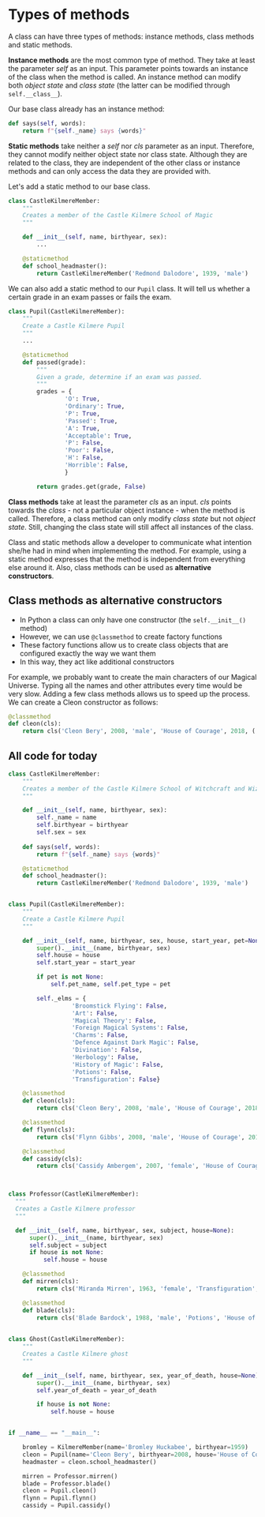 # Types of methods
A class can have three types of methods: instance methods, class methods and static methods.
   
**Instance methods** are the most common type of method. They take at least the parameter *self* as an input. This parameter points towards an instance of the class when the method is called. An instance method can modify both *object state* and *class state* (the latter can be modified through ```self.__class__```).

Our base class already has an instance method:

```python
def says(self, words):
    return f"{self._name} says {words}"
```
   
**Static methods** take neither a *self* nor *cls* parameter as an input. Therefore, they cannot modify neither object state nor class state. Although they are related to the class, they are independent of the other class or instance methods and can only access the data they are provided with.   
      
Let's add a static method to our base class.   

```python
class CastleKilmereMember:
    """
    Creates a member of the Castle Kilmere School of Magic
    """

    def __init__(self, name, birthyear, sex):
        ...

    @staticmethod
    def school_headmaster():
        return CastleKilmereMember('Redmond Dalodore', 1939, 'male')

```

We can also add a static method to our ```Pupil``` class. It will tell us whether a certain grade in an exam passes or fails the exam.

```python
class Pupil(CastleKilmereMember):
    """
    Create a Castle Kilmere Pupil
    """
    ...

    @staticmethod
    def passed(grade):
        """
        Given a grade, determine if an exam was passed.
        """
        grades = {
                'O': True,
                'Ordinary': True,
                'P': True,
                'Passed': True,
                'A': True,
                'Acceptable': True,
                'P': False,
                'Poor': False,
                'H': False,
                'Horrible': False,
                }

        return grades.get(grade, False)
```
   
**Class methods** take at least the parameter *cls* as an input. *cls* points towards the *class* - not a particular object instance - when the method is called. Therefore, a class method can only modify *class state* but not *object state*. Still, changing the class state will still affect all instances of the class.    
   
Class and static methods allow a developer to communicate what intention she/he had in mind when implementing the method. For example, using a static method expresses that the method is independent from everything else around it. Also, class methods can be used as **alternative constructors**.   
   
## Class methods as alternative constructors   
   
- In Python a class can only have one constructor (the ```self.__init__()``` method)
- However, we can use ```@classmethod``` to create factory functions
- These factory functions allow us to create class objects that are configured exactly the way we want them
- In this way, they act like additional constructors
   
For example, we probably want to create the main characters of our Magical Universe. Typing all the names and other attributes every time would be very slow. Adding a few class methods allows us to speed up the process. We can create a Cleon constructor as follows:
   
```python
@classmethod
def cleon(cls):
    return cls('Cleon Bery', 2008, 'male', 'House of Courage', 2018, ('Cotton', 'owl'))
```

## All code for today
```python
class CastleKilmereMember:
    """
    Creates a member of the Castle Kilmere School of Witchcraft and Wizardry
    """

    def __init__(self, name, birthyear, sex):
        self._name = name
        self.birthyear = birthyear
        self.sex = sex
        
    def says(self, words):
        return f"{self._name} says {words}"

    @staticmethod
    def school_headmaster():
        return CastleKilmereMember('Redmond Dalodore', 1939, 'male')


class Pupil(CastleKilmereMember):
    """
    Create a Castle Kilmere Pupil
    """

    def __init__(self, name, birthyear, sex, house, start_year, pet=None):
        super().__init__(name, birthyear, sex)
        self.house = house
        self.start_year = start_year

        if pet is not None:
            self.pet_name, self.pet_type = pet

        self._elms = {
                  'Broomstick Flying': False,
                  'Art': False,
                  'Magical Theory': False,
                  'Foreign Magical Systems': False,
                  'Charms': False,
                  'Defence Against Dark Magic': False,
                  'Divination': False,
                  'Herbology': False,
                  'History of Magic': False,
                  'Potions': False,
                  'Transfiguration': False}

    @classmethod
    def cleon(cls):
        return cls('Cleon Bery', 2008, 'male', 'House of Courage', 2018, ('Cotton', 'owl'))

    @classmethod
    def flynn(cls):
        return cls('Flynn Gibbs', 2008, 'male', 'House of Courage', 2018, ('Twiggles', 'owl'))

    @classmethod
    def cassidy(cls):
        return cls('Cassidy Ambergem', 2007, 'female', 'House of Courage', 2018, ('Ramses', 'cat'))



class Professor(CastleKilmereMember):
  """
  Creates a Castle Kilmere professor
  """

  def __init__(self, name, birthyear, sex, subject, house=None):
      super().__init__(name, birthyear, sex)
      self.subject = subject
      if house is not None:
          self.house = house

    @classmethod
    def mirren(cls):
        return cls('Miranda Mirren', 1963, 'female', 'Transfiguration', 'House of Courage')

    @classmethod
    def blade(cls):
        return cls('Blade Bardock', 1988, 'male', 'Potions', 'House of Ambition')

    
class Ghost(CastleKilmereMember):
    """
    Creates a Castle Kilmere ghost
    """

    def __init__(self, name, birthyear, sex, year_of_death, house=None):
        super().__init__(name, birthyear, sex)
        self.year_of_death = year_of_death

        if house is not None:
            self.house = house


if __name__ == "__main__":

    bromley = KilmereMember(name='Bromley Huckabee', birthyear=1959)
    cleon = Pupil(name='Cleon Bery', birthyear=2008, house='House of Courage', start_year=2018)
    headmaster = cleon.school_headmaster()

    mirren = Professor.mirren()
    blade = Professor.blade()
    cleon = Pupil.cleon()
    flynn = Pupil.flynn()
    cassidy = Pupil.cassidy()


```



<!-- Today, I digged a little deeper into the ```@property``` decorator, how it is related to the ```property()``` function and how its getter and setter methods work. These two links ([link1](https://www.programiz.com/python-programming/property), [link2](https://stackoverflow.com/questions/17330160/how-does-the-property-decorator-work)) were really helpful. Of course, there is also the [official Python docs](https://docs.python.org/3.7/howto/descriptor.html) on the ```property()``` function. -->

<!-- In the Python Tricks book I already learned about the functioning of decorators. I also knew that ```@property``` is a way of creating a read-only property. However, I was curious about its relation to ```property()``` and the setter and getter methods. The most important things I learned: -->

<!-- Creating a read-only property with ```@property``` is just a different way of using the ```property()``` function. So when considering our Cleon Bery classes, using -->

<!-- ``` -->
<!-- @property -->
<!-- def name(self): -->
<!--     return self._name -->
<!-- ``` -->

<!-- Is equivalent to -->
<!-- ``` -->
<!-- def name(self): -->
<!--     return self._name -->

<!-- name = property(name) -->
<!-- ``` -->

<!-- The full signature of the ```property()``` function is ```property(fget=None, fset=None, fdel=None, doc=None) -> property attribute```. ```fget``` is a function for getting the value of the attribute, ```fset``` is a function for setting the value of the attribute and ```fdel``` is a function for deleting the attribute. All these arguments are *optional*. So we can create a property object like we did above. But we can add extra "power" to it by specifying a setter, getter and/or deleter -->
<!-- method. For example, we could use the setter method to implement certain constraints on the property value. Let's say we add an attribute about the ELM's (Elementare Level of Magic's) to our Pupil class: -->

<!-- ``` -->
<!-- class Pupil(CastleKilmereMember): -->

<!--     def __init__(self, name:str, birthyear:int, house:str, start_year:int): -->
<!--         ... -->
<!--         self._elms = {'Study of Ancient Runes': False, 'Arithmancy': False, 'Astflynnomy': False, 'Care of Magical Creatures': False, 'Charms': False, 'Defence Against Dark Magic': False, 'Divination': False, 'Herbology': False, 'History of Magic': False, 'Muggle Studies': False, 'Potions': False, 'Transfiguration': False} -->

<!--     @property -->
<!--     def elms(self): -->
<!--         return self._elms -->
<!-- ``` -->

<!-- Now, if we want to update the ELM's of a student passed, we have to make sure that she/he actually passed the exam. Otherwise, the ELM can't be awarded. Let's implement that using a setter method. -->

<!-- ``` -->
<!--     @elms.setter -->
<!--     def elms(self, subject_and_grade): -->

<!--         try: -->
<!--             subject, grade = subject_and_grade -->
<!--         except ValueError: -->
<!--             raise ValueError("Pass and interable with two items: subject and grade") -->

<!--         passed = self.passed(grade) -->

<!--         if not passed: -->
<!--             raise ValueError('The exam was not passed so no ELM was awarded!') -->

<!--         self._elms[subject] = True -->

<!--     @staticmethod -->
<!--     def passed(grade): -->
<!--         grades = {'O': True, 'P': True, 'A':True, 'P': False, 'D': False, 'T': False} -->
<!--         return grades[grade] -->
<!-- ``` -->

<!-- In the next days and weeks I want to keep working on these concepts. My current TO DO list looks as follows: -->
<!-- - Add ```__str__``` and ```_repr__``` methods -->
<!-- - Add class methods -->
<!-- - Add getter and deleter methods for properties -->
<!-- - Incorporate Python's abc module -->
<!-- - Create Exception hierarchy and own exception classes -->

<!-- Let's wrap up what I worked on today: -->
<!-- - Digged deeper into ```@property``` and ```property()``` -->
<!-- - Added ```dict.get()``` method which returns default value if key does not exist -->
<!-- - Used another static method -->

